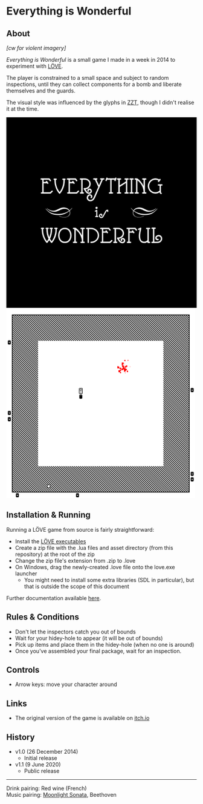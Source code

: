 # Everything is Wonderful

## About

_[cw for violent imagery]_

_Everything is Wonderful_ is a small game I made in a week in 2014 to experiment with [LÖVE](https://love2d.org/).

The player is constrained to a small space and subject to random inspections, until they can collect components for a bomb and liberate themselves and the guards.

The visual style was influenced by the glyphs in [ZZT](https://en.wikipedia.org/wiki/ZZT), though I didn't realise it at the time.

![image](assets/images/title.png) ![image](assets/images/screenshots/shot01.png)

## Installation & Running

Running a LÖVE game from source is fairly straightforward:
* Install the [LÖVE executables](https://love2d.org/)
* Create a zip file with the .lua files and asset directory (from this repository) at the root of the zip
* Change the zip file's extension from .zip to .love
* On Windows, drag the newly-created .love file onto the love.exe launcher
  * You might need to install some extra libraries (SDL in particular), but that is outside the scope of this document

Further documentation available [here](https://love2d.org/wiki/Game_Distribution).

## Rules & Conditions

* Don't let the inspectors catch you out of bounds
* Wait for your hidey-hole to appear (it will be out of bounds)
* Pick up items and place them in the hidey-hole (when no one is around)
* Once you've assembled your final package, wait for an inspection.

## Controls

* Arrow keys: move your character around

## Links

* The original version of the game is available on [itch.io](https://nicknicknicknick.itch.io/everything-is-wonderful)

## History
* v1.0 (26 December 2014)
  * Initial release
* v1.1 (9 June 2020)
  * Public release

---

Drink pairing: Red wine (French)  
Music pairing: [Moonlight Sonata](http://en.wikipedia.org/wiki/Piano_Sonata_No._14_(Beethoven)), Beethoven

